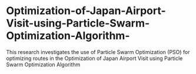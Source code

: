# Optimization-of-Japan-Airport-Visit-using-Particle-Swarm-Optimization-Algorithm-
This research investigates the use of Particle Swarm Optimization (PSO) for optimizing routes  in the Optimization of Japan Airport Visit using Particle Swarm Optimization Algorithm
